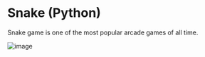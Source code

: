 # Snake (Python)

Snake game is one of the most popular arcade games of all time.

![image](https://github.com/ahmeddiaa6/Snake-Game/assets/132109967/1ec0f4a4-6940-4ac5-8c7e-950dc22fcac1)
